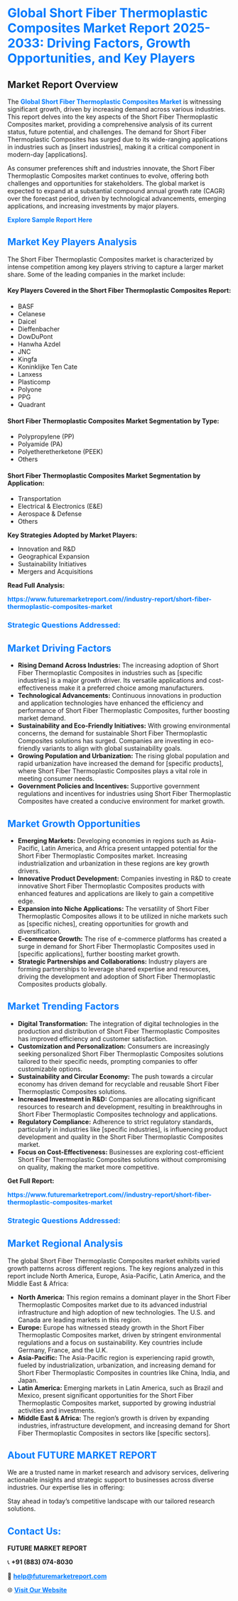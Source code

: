 <h1 style="color: #007BFF;">Global Short Fiber Thermoplastic Composites Market Report 2025-2033: Driving Factors, Growth Opportunities, and Key Players</h1>

<section id="overview">
<h2>Market Report Overview</h2>
<p>The <a href="https://www.futuremarketreport.com//industry-report/short-fiber-thermoplastic-composites-market" style="color: #007BFF; text-decoration: none;"><strong>Global Short Fiber Thermoplastic Composites Market</strong></a> is witnessing significant growth, driven by increasing demand across various industries. This report delves into the key aspects of the Short Fiber Thermoplastic Composites market, providing a comprehensive analysis of its current status, future potential, and challenges. The demand for Short Fiber Thermoplastic Composites has surged due to its wide-ranging applications in industries such as [insert industries], making it a critical component in modern-day [applications].</p>
<p>As consumer preferences shift and industries innovate, the Short Fiber Thermoplastic Composites market continues to evolve, offering both challenges and opportunities for stakeholders. The global market is expected to expand at a substantial compound annual growth rate (CAGR) over the forecast period, driven by technological advancements, emerging applications, and increasing investments by major players.</p>
</section>

<section id="overview">
<p><a href="https://www.futuremarketreport.com//request-sample/reportId=50686" style="color: #007BFF; text-decoration: none;"><strong>Explore Sample Report Here</strong></a></p>
</section>

<section id="key-players">
<h2 style="color: #007BFF;">Market Key Players Analysis</h2>
<p>The Short Fiber Thermoplastic Composites market is characterized by intense competition among key players striving to capture a larger market share. Some of the leading companies in the market include:</p>
<h4>Key Players Covered in the Short Fiber Thermoplastic Composites Report:</h4>
<ul><li>BASF</li><li>Celanese</li><li>Daicel</li><li>Dieffenbacher</li><li>DowDuPont</li><li>Hanwha Azdel</li><li>JNC</li><li>Kingfa</li><li>Koninklijke Ten Cate</li><li>Lanxess</li><li>Plasticomp</li><li>Polyone</li><li>PPG</li><li>Quadrant</li></ul>
<h4>Short Fiber Thermoplastic Composites Market Segmentation by Type:</h4>
<ul><li>Polypropylene (PP)</li><li>Polyamide (PA)</li><li>Polyetheretherketone (PEEK)</li><li>Others</li></ul>

<h4>Short Fiber Thermoplastic Composites Market Segmentation by Application:</h4>
<ul><li>Transportation</li><li>Electrical &amp; Electronics (E&amp;E)</li><li>Aerospace &amp; Defense</li><li>Others</li></ul>
<p><strong>Key Strategies Adopted by Market Players:</strong></p>
<ul>
<li>Innovation and R&D</li>
<li>Geographical Expansion</li>
<li>Sustainability Initiatives</li>
<li>Mergers and Acquisitions</li>
</ul>
</section>

<section>
<p><strong>Read Full Analysis: </strong></p><a href="https://www.futuremarketreport.com//industry-report/short-fiber-thermoplastic-composites-market" style="color: #007BFF; text-decoration: none;"><strong>https://www.futuremarketreport.com//industry-report/short-fiber-thermoplastic-composites-market</strong></a>
<h3 style="color: #007BFF;">Strategic Questions Addressed:</h3>
</section>

<section id="driving-factors">
<h2 style="color: #007BFF;">Market Driving Factors</h2>
<ul>
<li><strong>Rising Demand Across Industries:</strong> The increasing adoption of Short Fiber Thermoplastic Composites in industries such as [specific industries] is a major growth driver. Its versatile applications and cost-effectiveness make it a preferred choice among manufacturers.</li>
<li><strong>Technological Advancements:</strong> Continuous innovations in production and application technologies have enhanced the efficiency and performance of Short Fiber Thermoplastic Composites, further boosting market demand.</li>
<li><strong>Sustainability and Eco-Friendly Initiatives:</strong> With growing environmental concerns, the demand for sustainable Short Fiber Thermoplastic Composites solutions has surged. Companies are investing in eco-friendly variants to align with global sustainability goals.</li>
<li><strong>Growing Population and Urbanization:</strong> The rising global population and rapid urbanization have increased the demand for [specific products], where Short Fiber Thermoplastic Composites plays a vital role in meeting consumer needs.</li>
<li><strong>Government Policies and Incentives:</strong> Supportive government regulations and incentives for industries using Short Fiber Thermoplastic Composites have created a conducive environment for market growth.</li>
</ul>
</section>

<section id="growth-opportunities">
<h2 style="color: #007BFF;">Market Growth Opportunities</h2>
<ul>
<li><strong>Emerging Markets:</strong> Developing economies in regions such as Asia-Pacific, Latin America, and Africa present untapped potential for the Short Fiber Thermoplastic Composites market. Increasing industrialization and urbanization in these regions are key growth drivers.</li>
<li><strong>Innovative Product Development:</strong> Companies investing in R&D to create innovative Short Fiber Thermoplastic Composites products with enhanced features and applications are likely to gain a competitive edge.</li>
<li><strong>Expansion into Niche Applications:</strong> The versatility of Short Fiber Thermoplastic Composites allows it to be utilized in niche markets such as [specific niches], creating opportunities for growth and diversification.</li>
<li><strong>E-commerce Growth:</strong> The rise of e-commerce platforms has created a surge in demand for Short Fiber Thermoplastic Composites used in [specific applications], further boosting market growth.</li>
<li><strong>Strategic Partnerships and Collaborations:</strong> Industry players are forming partnerships to leverage shared expertise and resources, driving the development and adoption of Short Fiber Thermoplastic Composites products globally.</li>
</ul>
</section>

<section id="trending-factors">
<h2 style="color: #007BFF;">Market Trending Factors</h2>
<ul>
<li><strong>Digital Transformation:</strong> The integration of digital technologies in the production and distribution of Short Fiber Thermoplastic Composites has improved efficiency and customer satisfaction.</li>
<li><strong>Customization and Personalization:</strong> Consumers are increasingly seeking personalized Short Fiber Thermoplastic Composites solutions tailored to their specific needs, prompting companies to offer customizable options.</li>
<li><strong>Sustainability and Circular Economy:</strong> The push towards a circular economy has driven demand for recyclable and reusable Short Fiber Thermoplastic Composites solutions.</li>
<li><strong>Increased Investment in R&D:</strong> Companies are allocating significant resources to research and development, resulting in breakthroughs in Short Fiber Thermoplastic Composites technology and applications.</li>
<li><strong>Regulatory Compliance:</strong> Adherence to strict regulatory standards, particularly in industries like [specific industries], is influencing product development and quality in the Short Fiber Thermoplastic Composites market.</li>
<li><strong>Focus on Cost-Effectiveness:</strong> Businesses are exploring cost-efficient Short Fiber Thermoplastic Composites solutions without compromising on quality, making the market more competitive.</li>
</ul>
</section>

<section>
<p><strong>Get Full Report: </strong></p><a href="https://www.futuremarketreport.com//industry-report/short-fiber-thermoplastic-composites-market" style="color: #007BFF; text-decoration: none;"><strong>https://www.futuremarketreport.com//industry-report/short-fiber-thermoplastic-composites-market</strong></a>
<h3 style="color: #007BFF;">Strategic Questions Addressed:</h3>
</section>


<section id="regional-analysis">
<h2 style="color: #007BFF;">Market Regional Analysis</h2>
<p>The global Short Fiber Thermoplastic Composites market exhibits varied growth patterns across different regions. The key regions analyzed in this report include North America, Europe, Asia-Pacific, Latin America, and the Middle East & Africa:</p>
<ul>
<li><strong>North America:</strong> This region remains a dominant player in the Short Fiber Thermoplastic Composites market due to its advanced industrial infrastructure and high adoption of new technologies. The U.S. and Canada are leading markets in this region.</li>
<li><strong>Europe:</strong> Europe has witnessed steady growth in the Short Fiber Thermoplastic Composites market, driven by stringent environmental regulations and a focus on sustainability. Key countries include Germany, France, and the U.K.</li>
<li><strong>Asia-Pacific:</strong> The Asia-Pacific region is experiencing rapid growth, fueled by industrialization, urbanization, and increasing demand for Short Fiber Thermoplastic Composites in countries like China, India, and Japan.</li>
<li><strong>Latin America:</strong> Emerging markets in Latin America, such as Brazil and Mexico, present significant opportunities for the Short Fiber Thermoplastic Composites market, supported by growing industrial activities and investments.</li>
<li><strong>Middle East & Africa:</strong> The region’s growth is driven by expanding industries, infrastructure development, and increasing demand for Short Fiber Thermoplastic Composites in sectors like [specific sectors].</li>
</ul>
</section>

<footer>
<h2 style="color: #007BFF;">About FUTURE MARKET REPORT</h2>
<p>We are a trusted name in market research and advisory services, delivering actionable insights and strategic support to businesses across diverse industries. Our expertise lies in offering:</p>

<p>Stay ahead in today’s competitive landscape with our tailored research solutions.</p>

<h2 style="color: #007BFF;">Contact Us:</h2>
<p><strong>FUTURE MARKET REPORT</strong></p>
<p>📞 <strong>+91 (883) 074-8030</strong></p>
<p>📧 <strong><a href="mailto:help@futuremarketreport.com" style="color: #007BFF;">help@futuremarketreport.com</a></strong></p>
<p>🌐 <strong><a href="https://www.futuremarketreport.com/" style="color: #007BFF;">Visit Our Website</a></strong></p>
</footer>